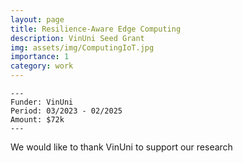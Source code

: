 ```yaml
---
layout: page
title: Resilience-Aware Edge Computing
description: VinUni Seed Grant
img: assets/img/ComputingIoT.jpg
importance: 1
category: work
---
```


    ---
    Funder: VinUni
    Period: 03/2023 - 02/2025
    Amount: $72k
    ---
    
We would like to thank VinUni to support our research
